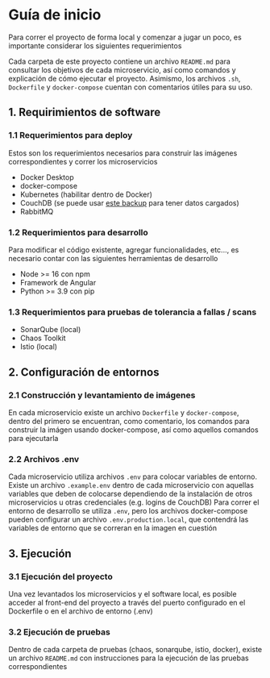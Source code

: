 # Guía de inicio

Para correr el proyecto de forma local y comenzar a jugar un poco, es importante considerar los siguientes requerimientos

Cada carpeta de este proyecto contiene un archivo `README.md` para consultar los objetivos de cada microservicio, así como comandos y explicación de cómo ejecutar el proyecto.
Asimismo, los archivos `.sh`, `Dockerfile` y `docker-compose` cuentan con comentarios útiles para su uso.

## 1. Requirimientos de software

### 1.1 Requerimientos para deploy
Estos son los requerimientos necesarios para construir las imágenes correspondientes y correr los microservicios
- Docker Desktop
- docker-compose
- Kubernetes (habilitar dentro de Docker)
- CouchDB (se puede usar [este backup](./backup.json) para tener datos cargados)
- RabbitMQ 

### 1.2 Requerimientos para desarrollo
Para modificar el código existente, agregar funcionalidades, etc..., es necesario contar con las siguientes herramientas de desarrollo
- Node >= 16 con npm
- Framework de Angular 
- Python >= 3.9 con pip

### 1.3 Requerimientos para pruebas de tolerancia a fallas / scans
- SonarQube (local)
- Chaos Toolkit
- Istio (local)

## 2. Configuración de entornos

### 2.1 Construcción y levantamiento de imágenes
En cada microservicio existe un archivo `Dockerfile` y `docker-compose`, dentro del primero se encuentran, como comentario, los comandos para construir la imágen usando docker-compose, así como aquellos comandos para ejecutarla

### 2.2 Archivos .env
Cada microservicio utiliza archivos `.env` para colocar variables de entorno. Existe un archivo `.example.env` dentro de cada microservicio con aquellas variables que deben de colocarse dependiendo de la instalación de otros microservicios u otras credenciales (e.g. logins de CouchDB)
Para correr el entorno de desarrollo se utiliza `.env`, pero los archivos docker-compose pueden configurar un archivo `.env.production.local`, que contendrá las variables de entorno que se correran en la imagen en cuestión

## 3. Ejecución

### 3.1 Ejecución del proyecto
Una vez levantados los microservicios y el software local, es posible acceder al front-end del proyecto a través del puerto configurado en el Dockerfile o en el archivo de entorno (.env)


### 3.2 Ejecución de pruebas
Dentro de cada carpeta de pruebas (chaos, sonarqube, istio, docker), existe un archivo `README.md` con instrucciones para la ejecución de las pruebas correspondientes